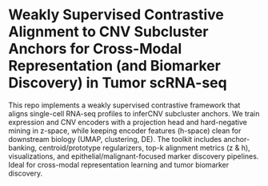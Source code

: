 # Weakly Supervised Contrastive Alignment to CNV Subcluster Anchors for Cross-Modal Representation (and Biomarker Discovery) in Tumor scRNA-seq
This repo implements a weakly supervised contrastive framework that aligns single-cell RNA-seq profiles to inferCNV subcluster anchors. We train expression and CNV encoders with a projection head and hard-negative mining in z-space, while keeping encoder features (h-space) clean for downstream biology (UMAP, clustering, DE). The toolkit includes anchor-banking, centroid/prototype regularizers, top-k alignment metrics (z & h), visualizations, and epithelial/malignant-focused marker discovery pipelines. Ideal for cross-modal representation learning and tumor biomarker discovery.
